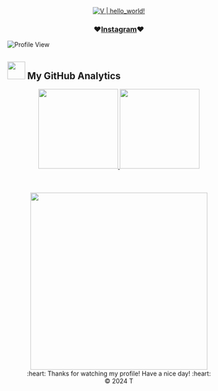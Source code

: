 <p align="center">
  <a href="https://github.com/TS0906"><img src="https://readme-typing-svg.herokuapp.com?font=SF+Mono&size=50&duration=2311&pause=500&color=80cbc4&center=true&vCenter=true&width=700&height=100&lines=%F0%9F%91%8B+Hello+World+!+;I'm+V" alt="V | hello_world!" /></a>
</p> 
<h3 align="center"> ♥️<a href="https://www.instagram.com/lht.0906/">Instagram</a>♥️ </h3>  

![Profile View](https://visitcount.itsvg.in/api?id=TS0906&icon=0&color=0)


### <h2> <img src="https://media0.giphy.com/media/cNZqrH5IzOG0xrlWks/giphy.gif?cid=ecf05e47map255q427en9uprqc1sb0unjq5k4fnqg5pmhhs4&rid=giphy.gif&ct=s" width="40px" height="40px"> My GitHub Analytics </h2> 

<div align="center">
  <a href="https://github.com/TS0906">
    <img height="180em" src="https://github-readme-streak-stats.herokuapp.com/?user=TS0906&theme=radical&hide_border=false" />
    <img height="180em" src="https://github-readme-stats.vercel.app/api?username=TS0906&theme=radical&hide_border=false&include_all_commits=false&count_private=true@themetokyonight" />
    <br></br><br></br>
    <img height="400em" src="https://github-readme-activity-graph.vercel.app/graph?username=TS0906"/>
  </a>
</div>

<div align="center">
  :heart: Thanks for watching my profile! Have a nice day! :heart: <br/>
  &copy; 2024 T
</div>

